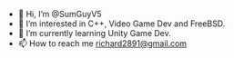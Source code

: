 - 👋 Hi, I’m @SumGuyV5
- 👀 I’m interested in C++, Video Game Dev and FreeBSD.
- 🌱 I’m currently learning Unity Game Dev.
- 📫 How to reach me richard2891@gmail.com


<!---
SumGuyV5/SumGuyV5 is a ✨ special ✨ repository because its `README.md` (this file) appears on your GitHub profile.
You can click the Preview link to take a look at your changes.
--->
